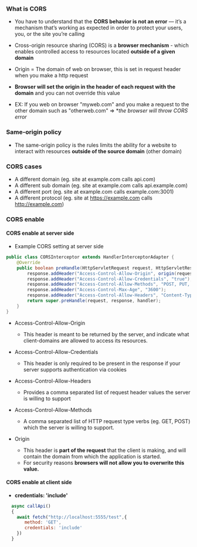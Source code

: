 ### What is CORS

* You have to understand that the **CORS behavior is not an error** — it’s a mechanism that’s working as expected in order to protect your users, you, or the site you’re calling

* Cross-origin resource sharing (CORS) is a **browser mechanism** - which enables controlled access to resources located **outside of a given domain**

* Origin = The domain of web on browser, this is set in request header when you make a http request
* **Browser will set the origin in the header of each request with the domain** and you can not override this value

* EX: If you web on browser "myweb.com" and you make a request to the other domain such as "otherweb.com" 
=> **the browser will throw CORS error*

### Same-origin policy

* The same-origin policy is the rules limits the ability for a website to interact with resources **outside of the source domain** (other domain)

### CORS cases

* A different domain (eg. site at example.com calls api.com)
* A different sub domain (eg. site at example.com calls api.example.com)
* A different port (eg. site at example.com calls example.com:3001)
* A different protocol (eg. site at https://example.com calls http://example.com)


### CORS enable

#### CORS enable at server side

* Example CORS setting at server side

```java
public class CORSInterceptor extends HandlerInterceptorAdapter {
    @Override
    public boolean preHandle(HttpServletRequest request, HttpServletResponse response, Object handler) throws Exception {
        response.addHeader("Access-Control-Allow-Origin", origin(request));
        response.addHeader("Access-Control-Allow-Credentials", "true");
        response.addHeader("Access-Control-Allow-Methods", "POST, PUT, GET, OPTIONS, DELETE");
        response.addHeader("Access-Control-Max-Age", "3600");
        response.addHeader("Access-Control-Allow-Headers", "Content-Type, Accept, X-Requested-With, remember-me");
        return super.preHandle(request, response, handler);
    }
}
```

* Access-Control-Allow-Origin
  * This header is meant to be returned by the server, and indicate what client-domains are allowed to access its resources.

* Access-Control-Allow-Credentials
  * This header is only required to be present in the response if your server supports authentication via cookies

* Access-Control-Allow-Headers
  * Provides a comma separated list of request header values the server is willing to support

* Access-Control-Allow-Methods
  * A comma separated list of HTTP request type verbs (eg. GET, POST) which the server is willing to support.

* Origin
  * This header is **part of the request** that the client is making, and will contain the domain from which the application is started. 
  * For security reasons **browsers will not allow you to overwrite this value.**

#### CORS enable at client side

* **credentials: 'include'**

```js
  async callApi()
  {
    await fetch("http://localhost:5555/test",{
       method: 'GET',
       credentials: 'include'
    })
  }
```







